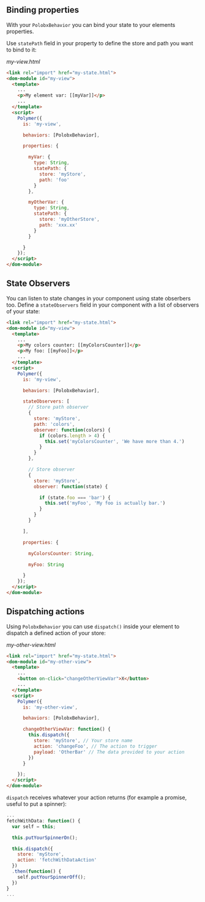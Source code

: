 ## Binding properties

With your `PolobxBehavior` you can bind your state to your elements properties.

Use `statePath` field in your property to define the store and path you want to bind to it:

*my-view.html*
```html
<link rel="import" href="my-state.html">
<dom-module id="my-view">
  <template>
    ...
    <p>My element var: [[myVar]]</p>
    ...
  </template>
  <script>
    Polymer({
      is: 'my-view',

      behaviors: [PolobxBehavior],

      properties: {

        myVar: {
          type: String,
          statePath: {
            store: 'myStore',
            path: 'foo'
          }
        },

        myOtherVar: {
          type: String,
          statePath: {
            store: 'myOtherStore',
            path: 'xxx.xx'
          }
        }

      }
    });
  </script>
</dom-module>
```

## State Observers

You can listen to state changes in your component using state obserbers too.
Define a `stateObservers` field in your component with a list of observers of your state:

```html
<link rel="import" href="my-state.html">
<dom-module id="my-view">
  <template>
    ...
    <p>My colors counter: [[myColorsCounter]]</p>
    <p>My foo: [[myFoo]]</p>
    ...
  </template>
  <script>
    Polymer({
      is: 'my-view',

      behaviors: [PolobxBehavior],

      stateObservers: [
        // Store path observer
        {
          store: 'myStore',
          path: 'colors',
          observer: function(colors) {
            if (colors.length > 4) {
              this.set('myColorsCounter', 'We have more than 4.')
            }
          }
        },

        // Store observer
        {
          store: 'myStore',
          observer: function(state) {

            if (state.foo === 'bar') {
              this.set('myFoo', 'My foo is actually bar.')
            }
          }
        }

      ],

      properties: {

        myColorsCounter: String,

        myFoo: String

      }
    });
  </script>
</dom-module>
```

## Dispatching actions

Using `PolobxBehavior` you can use `dispatch()` inside your element to dispatch a defined action of your store:

*my-other-view.html*
```html
<link rel="import" href="my-state.html">
<dom-module id="my-other-view">
  <template>
    ...
    <button on-click="changeOtherViewVar">X</button>
    ...
  </template>
  <script>
    Polymer({
      is: 'my-other-view',

      behaviors: [PolobxBehavior],

      changeOtherViewVar: function() {
        this.dispatch({
          store: 'myStore', // Your store name
          action: 'changeFoo', // The action to trigger
          payload: 'OtherBar' // The data provided to your action
        })
      }

    });
  </script>
</dom-module>
```

`dispatch` receives whatever your action returns (for example a promise, useful to put a spinner):

```javascript
...
fetchWithData: function() {
  var self = this;

  this.putYourSpinnerOn();

  this.dispatch({
    store: 'myStore',
    action: 'fetchWithDataAction'
  })
  .then(function() {
    self.putYourSpinnerOff();
  })
}
...
```
